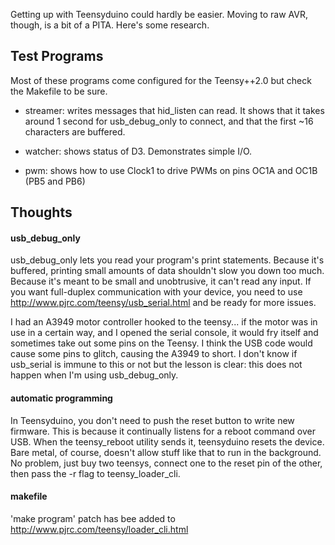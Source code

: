 Getting up with Teensyduino could hardly be easier.
Moving to raw AVR, though, is a bit of a PITA.
Here's some research.


## Test Programs

Most of these programs come configured for the Teensy++2.0 but
check the Makefile to be sure.

* streamer: writes messages that hid_listen can read.  It shows that it
  takes around 1 second for usb_debug_only to connect, and that the first ~16 characters
  are buffered.

* watcher: shows status of D3.  Demonstrates simple I/O.

* pwm: shows how to use Clock1 to drive PWMs on pins OC1A and OC1B (PB5 and PB6)


## Thoughts

#### usb_debug_only

usb_debug_only lets you read your program's print statements.  Because it's
buffered, printing small amounts of data shouldn't slow you down too much.
Because it's meant to be small and unobtrusive, it can't read any input.
If you want full-duplex communication with your device, you need to use
http://www.pjrc.com/teensy/usb_serial.html and be ready for more issues.

I had an A3949 motor controller hooked to the teensy...  if the motor was
in use in a certain way, and I opened the serial console, it would fry itself
and sometimes take out some pins on the Teensy.  I think the USB code would
cause some pins to glitch, causing the A3949 to short.
I don't know if usb_serial is immune to this or not but the lesson is clear:
this does not happen when I'm using usb_debug_only.


#### automatic programming

In Teensyduino, you don't need to push the reset button to write new firmware.
This is because it continually listens for a reboot command over USB.
When the teensy_reboot utility sends it, teensyduino resets the device.
Bare metal, of course, doesn't allow stuff like that to run in the background.
No problem, just buy two teensys, connect one to the reset pin of the other,
then pass the -r flag to teensy_loader_cli.


#### makefile

'make program' patch has bee added to http://www.pjrc.com/teensy/loader_cli.html
